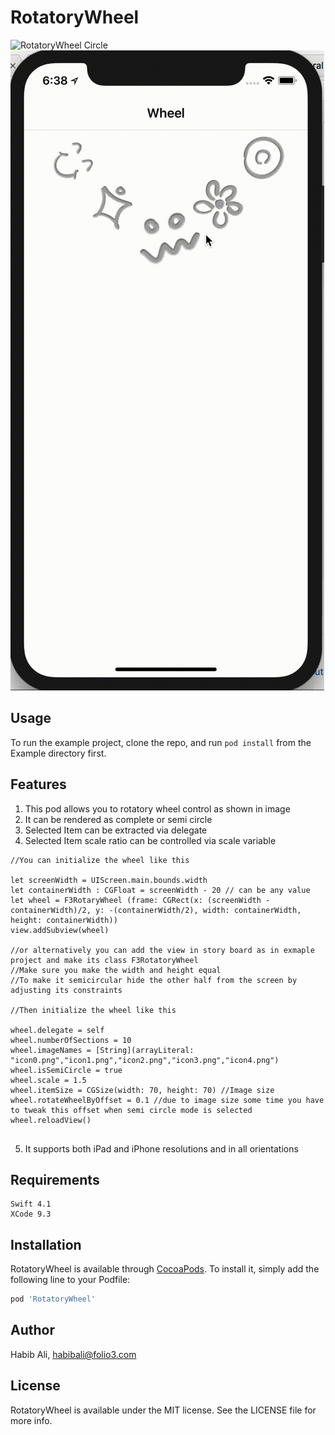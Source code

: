# RotatoryWheel

![RotatoryWheel Circle](https://github.com/HabibAliAtFolio3/RotatoryWheel/blob/master/Circle.gif)
![RotatoryWheel SemiCircle](https://github.com/HabibAliAtFolio3/RotatoryWheel/blob/master/SemiCircle.gif)

## Usage

To run the example project, clone the repo, and run `pod install` from the Example directory first.


## Features

1.  This pod allows you to rotatory wheel control as shown in image
2.  It can be rendered  as complete or semi circle
3. Selected Item can be extracted via delegate
4. Selected Item scale ratio can be controlled via scale variable

```
//You can initialize the wheel like this

let screenWidth = UIScreen.main.bounds.width
let containerWidth : CGFloat = screenWidth - 20 // can be any value
let wheel = F3RotaryWheel (frame: CGRect(x: (screenWidth - containerWidth)/2, y: -(containerWidth/2), width: containerWidth, height: containerWidth))
view.addSubview(wheel)

//or alternatively you can add the view in story board as in exmaple project and make its class F3RotatoryWheel
//Make sure you make the width and height equal
//To make it semicircular hide the other half from the screen by adjusting its constraints

//Then initialize the wheel like this

wheel.delegate = self
wheel.numberOfSections = 10
wheel.imageNames = [String](arrayLiteral: "icon0.png","icon1.png","icon2.png","icon3.png","icon4.png")
wheel.isSemiCircle = true
wheel.scale = 1.5
wheel.itemSize = CGSize(width: 70, height: 70) //Image size
wheel.rotateWheelByOffset = 0.1 //due to image size some time you have to tweak this offset when semi circle mode is selected
wheel.reloadView()


```

5. It supports both iPad and iPhone resolutions and in all orientations

## Requirements

```
Swift 4.1
XCode 9.3
```

## Installation

RotatoryWheel is available through [CocoaPods](https://cocoapods.org). To install
it, simply add the following line to your Podfile:

```ruby
pod 'RotatoryWheel'
```

## Author

Habib Ali, habibali@folio3.com

## License

RotatoryWheel is available under the MIT license. See the LICENSE file for more info.
